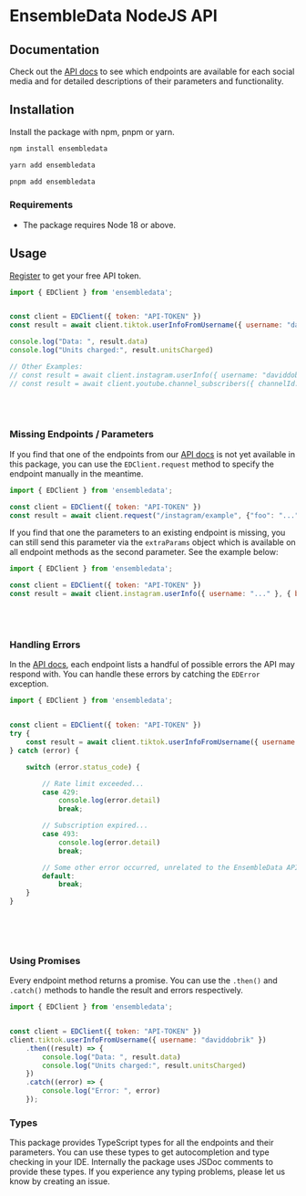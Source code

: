 # EnsembleData NodeJS API


## Documentation

Check out the [API docs](https://ensembledata.com/apis/docs) to see which endpoints are available for each social media and for detailed descriptions of their parameters and functionality.

## Installation

Install the package with npm, pnpm or yarn.

```bash
npm install ensembledata
```

```bash
yarn add ensembledata
```

```bash
pnpm add ensembledata
```

### Requirements

- The package requires Node 18 or above.

## Usage

[Register](https://dashboard.ensembledata.com/register) to get your free API token.

```javascript
import { EDClient } from 'ensembledata';


const client = EDClient({ token: "API-TOKEN" })
const result = await client.tiktok.userInfoFromUsername({ username: "daviddobrik" })

console.log("Data: ", result.data)
console.log("Units charged:", result.unitsCharged)

// Other Examples:
// const result = await client.instagram.userInfo({ username: "daviddobrik" })
// const result = await client.youtube.channel_subscribers({ channelId: "UCnQghMm3Z164JFhScQYFTBw" })
```

<br>
<br>

### Missing Endpoints / Parameters

If you find that one of the endpoints from our [API docs](https://ensembledata.com/apis/docs) is not yet available in this package, you can use the `EDClient.request` method to specify the endpoint manually in the meantime. 

```javascript
import { EDClient } from 'ensembledata';

const client = EDClient({ token: "API-TOKEN" })
const result = await client.request("/instagram/example", {"foo": "...", "bar": "..."})
```

If you find that one the parameters to an existing endpoint is missing, you can still send this parameter via the `extraParams` object which is available on all endpoint methods as the second parameter. See the example below:
```javascript
import { EDClient } from 'ensembledata';

const client = EDClient({ token: "API-TOKEN" })
const result = await client.instagram.userInfo({ username: "..." }, { baz: "..." })
```

<br>
<br>

### Handling Errors

In the [API docs](https://ensembledata.com/apis/docs), each endpoint lists a handful of possible errors the API may respond with. You can handle these errors by catching the `EDError` exception. 

```javascript
import { EDClient } from 'ensembledata';


const client = EDClient({ token: "API-TOKEN" })
try {
    const result = await client.tiktok.userInfoFromUsername({ username: "daviddobrik" })
} catch (error) {

    switch (error.status_code) {

        // Rate limit exceeded...
        case 429:
            console.log(error.detail)
            break;

        // Subscription expired...
        case 493:
            console.log(error.detail)
            break;

        // Some other error occurred, unrelated to the EnsembleData API
        default:
            break;
    }
}
    
```

<br>
<br>

### Using Promises 

Every endpoint method returns a promise. You can use the `.then()` and `.catch()` methods to handle the result and errors respectively.

```javascript
import { EDClient } from 'ensembledata';


const client = EDClient({ token: "API-TOKEN" })
client.tiktok.userInfoFromUsername({ username: "daviddobrik" })
    .then((result) => {
        console.log("Data: ", result.data)
        console.log("Units charged:", result.unitsCharged)
    })
    .catch((error) => {
        console.log("Error: ", error)
    });

```

### Types

This package provides TypeScript types for all the endpoints and their parameters. You can use these types to get autocompletion and type checking in your IDE.
Internally the package uses JSDoc comments to provide these types. If you experience any typing problems, please let us know by creating an issue.
